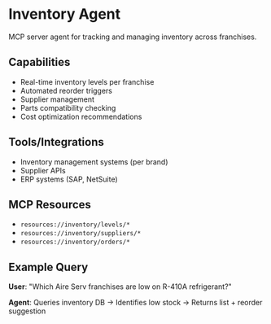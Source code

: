 # Inventory Agent

MCP server agent for tracking and managing inventory across franchises.

## Capabilities

- Real-time inventory levels per franchise
- Automated reorder triggers
- Supplier management
- Parts compatibility checking
- Cost optimization recommendations

## Tools/Integrations

- Inventory management systems (per brand)
- Supplier APIs
- ERP systems (SAP, NetSuite)

## MCP Resources

- `resources://inventory/levels/*`
- `resources://inventory/suppliers/*`
- `resources://inventory/orders/*`

## Example Query

**User**: "Which Aire Serv franchises are low on R-410A refrigerant?"

**Agent**: Queries inventory DB → Identifies low stock → Returns list + reorder suggestion
